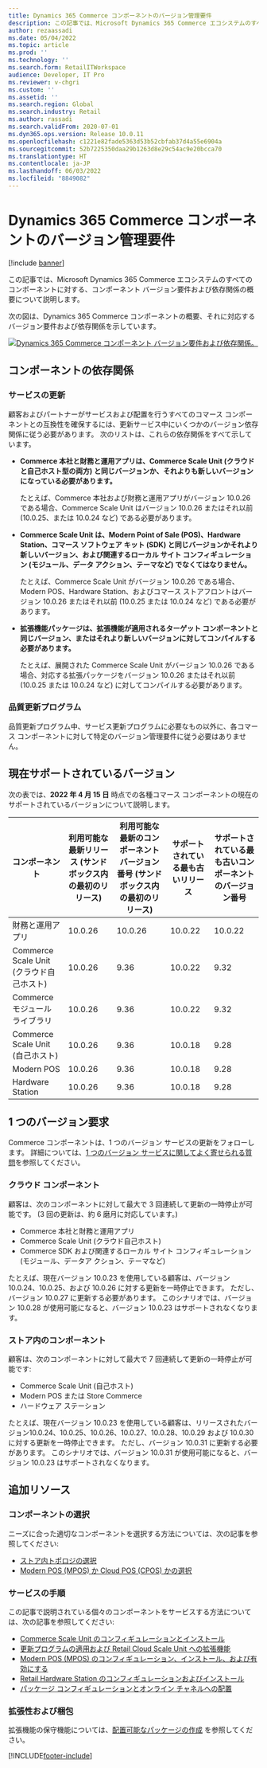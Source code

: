 ```yaml
---
title: Dynamics 365 Commerce コンポーネントのバージョン管理要件
description: この記事では、Microsoft Dynamics 365 Commerce エコシステムのすべてのコンポーネントに対する、コンポーネント バージョン要件および依存関係の概要について説明します。
author: rezaassadi
ms.date: 05/04/2022
ms.topic: article
ms.prod: ''
ms.technology: ''
ms.search.form: RetailITWorkspace
audience: Developer, IT Pro
ms.reviewer: v-chgri
ms.custom: ''
ms.assetid: ''
ms.search.region: Global
ms.search.industry: Retail
ms.author: rassadi
ms.search.validFrom: 2020-07-01
ms.dyn365.ops.version: Release 10.0.11
ms.openlocfilehash: c1221e82fade5363d53b52cbfab37d4a55e6904a
ms.sourcegitcommit: 52b7225350daa29b1263d8e29c54ac9e20bcca70
ms.translationtype: HT
ms.contentlocale: ja-JP
ms.lasthandoff: 06/03/2022
ms.locfileid: "8849082"
---
```

# <a name="dynamics-365-commerce-component-versioning-requirements"></a>Dynamics 365 Commerce コンポーネントのバージョン管理要件

[!include [banner](includes/banner.md)]

この記事では、Microsoft Dynamics 365 Commerce エコシステムのすべてのコンポーネントに対する、コンポーネント バージョン要件および依存関係の概要について説明します。

次の図は、Dynamics 365 Commerce コンポーネントの概要、それに対応するバージョン要件および依存関係を示しています。

<a href="/dynamics365/commerce/media/commerce-component-versioning.jpg" target="_blank">![Dynamics 365 Commerce コンポーネント バージョン要件および依存関係。](./media/commerce-component-versioning.jpg)</a>

## <a name="component-dependencies"></a>コンポーネントの依存関係

### <a name="service-updates"></a>サービスの更新

顧客およびパートナーがサービスおよび配置を行うすべてのコマース コンポーネントとの互換性を確保するには、更新サービス中にいくつかのバージョン依存関係に従う必要があります。 次のリストは、これらの依存関係をすべて示しています。

- **Commerce 本社と財務と運用アプリは、Commerce Scale Unit (クラウドと自己ホスト型の両方) と同じバージョンか、それよりも新しいバージョンになっている必要があります。**

    たとえば、Commerce 本社および財務と運用アプリがバージョン 10.0.26 である場合、Commerce Scale Unit はバージョン 10.0.26 またはそれ以前 (10.0.25、または 10.0.24 など) である必要があります。

- **Commerce Scale Unit は、Modern Point of Sale (POS)、Hardware Station、コマース ソフトウェア キット (SDK) と同じバージョンかそれより新しいバージョン、および関連するローカル サイト コンフィギュレーション (モジュール、データ アクション、テーマなど) でなくてはなりません。**

    たとえば、Commerce Scale Unit がバージョン 10.0.26 である場合、Modern POS、Hardware Station、およびコマース ストアフロントはバージョン 10.0.26 またはそれ以前 (10.0.25 または 10.0.24 など) である必要があります。

- **拡張機能パッケージは、拡張機能が適用されるターゲット コンポーネントと同じバージョン、またはそれより新しいバージョンに対してコンパイルする必要があります。**

    たとえば、展開された Commerce Scale Unit がバージョン 10.0.26 である場合、対応する拡張パッケージをバージョン 10.0.26 またはそれ以前 (10.0.25 または 10.0.24 など) に対してコンパイルする必要があります。

### <a name="quality-updates"></a>品質更新プログラム

品質更新プログラム中、サービス更新プログラムに必要なもの以外に、各コマース コンポーネントに対して特定のバージョン管理要件に従う必要はありません。

## <a name="current-supported-versions"></a>現在サポートされているバージョン

次の表では、**2022 年 4 月 15 日** 時点での各種コマース コンポーネントの現在のサポートされているバージョンについて説明します。

| コンポーネント | 利用可能な最新リリース (サンドボックス内の最初のリリース) | 利用可能な最新のコンポーネント バージョン番号 (サンドボックス内の最初のリリース) | サポートされている最も古いリリース | サポートされている最も古いコンポーネントのバージョン番号 |
|---|---|---|---|---|
| 財務と運用アプリ | 10.0.26 | 10.0.26 | 10.0.22 | 10.0.22 |
| Commerce Scale Unit (クラウド自己ホスト) | 10.0.26 | 9.36 | 10.0.22 | 9.32 |
| Commerce モジュール ライブラリ | 10.0.26 | 9.36 | 10.0.22 | 9.32 |
| Commerce Scale Unit (自己ホスト) | 10.0.26 | 9.36 | 10.0.18 | 9.28 |
| Modern POS | 10.0.26 | 9.36 | 10.0.18 | 9.28 |
| Hardware Station | 10.0.26 | 9.36 | 10.0.18 | 9.28 |

## <a name="one-version-requirements"></a>1 つのバージョン要求

Commerce コンポーネントは、1 つのバージョン サービスの更新をフォローします。 詳細については、[1 つのバージョン サービスに関してよく寄せられる質問](../fin-ops-core/fin-ops/get-started/one-version.md)を参照してください。

### <a name="cloud-components"></a>クラウド コンポーネント

顧客は、次のコンポーネントに対して最大で 3 回連続して更新の一時停止が可能です。 (3 回の更新は、約 6 磨月に対応しています。)

- Commerce 本社と財務と運用アプリ
- Commerce Scale Unit (クラウド自己ホスト)
- Commerce SDK および関連するローカル サイト コンフィギュレーション (モジュール、データア クション、テーマなど)

たとえば、現在バージョン 10.0.23 を使用している顧客は、バージョン 10.0.24、10.0.25、および 10.0.26 に対する更新を一時停止できます。 ただし、バージョン 10.0.27 に更新する必要があります。 このシナリオでは、バージョン 10.0.28 が使用可能になると、バージョン 10.0.23 はサポートされなくなります。

### <a name="in-store-components"></a>ストア内のコンポーネント

顧客は、次のコンポーネントに対して最大で 7 回連続して更新の一時停止が可能です:
- Commerce Scale Unit (自己ホスト)
- Modern POS または Store Commerce
- ハードウェア ステーション

たとえば、現在バージョン 10.0.23 を使用している顧客は、リリースされたバージョン10.0.24、10.0.25、10.0.26、10.0.27、10.0.28、10.0.29 および 10.0.30 に対する更新を一時停止できます。 ただし、バージョン 10.0.31 に更新する必要があります。 このシナリオでは、バージョン 10.0.31 が使用可能になると、バージョン 10.0.23 はサポートされなくなります。

## <a name="additional-resources"></a>追加リソース

### <a name="component-selection"></a>コンポーネントの選択

ニーズに合った適切なコンポーネントを選択する方法については、次の記事を参照してください:

- [ストア内トポロジの選択](./dev-itpro/retail-in-store-topology.md)
- [Modern POS (MPOS) か Cloud POS (CPOS) かの選択](mpos-or-cpos.md)

### <a name="servicing-instructions"></a>サービスの手順

この記事で説明されている個々のコンポーネントをサービスする方法については、次の記事を参照してください:

- [Commerce Scale Unit のコンフィギュレーションとインストール](./dev-itpro/retail-store-scale-unit-configuration-installation.md)
- [更新プログラムの適用および Retail Cloud Scale Unit への拡張機能](../fin-ops-core/dev-itpro/deployment/update-retail-channel.md)
- [Modern POS (MPOS) のコンフィギュレーション、インストール、および有効にする](retail-modern-pos-device-activation.md)
- [Retail Hardware Station のコンフィギュレーションおよびインストール](retail-hardware-station-configuration-installation.md)
- [パッケージ コンフィギュレーションとオンライン チャネルへの配置](./e-commerce-extensibility/package-deploy.md)

### <a name="extensibility-and-packing"></a>拡張性および梱包

拡張機能の保守機能については、[配置可能なパッケージの作成](./dev-itpro/retail-sdk/retail-sdk-packaging.md) を参照してください。


[!INCLUDE[footer-include](../includes/footer-banner.md)]
